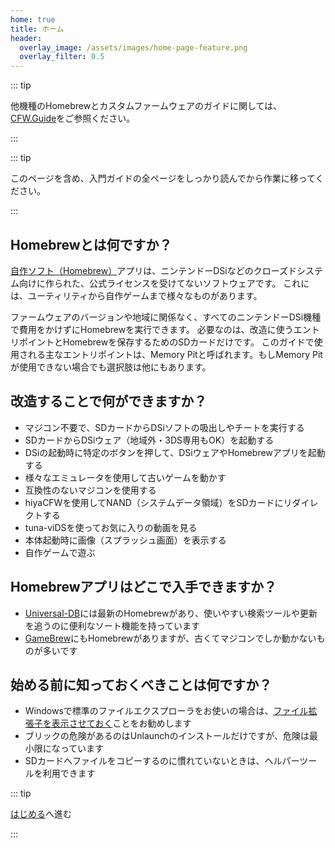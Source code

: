 ```yaml
---
home: true
title: ホーム
header:
  overlay_image: /assets/images/home-page-feature.png
  overlay_filter: 0.5
---
```


::: tip

他機種のHomebrewとカスタムファームウェアのガイドに関しては、[CFW.Guide](https://cfw.guide/)をご参照ください。

:::

::: tip

このページを含め、入門ガイドの全ページをしっかり読んでから作業に移ってください。

:::

## Homebrewとは何ですか？

[自作ソフト（Homebrew）](https://en.wikipedia.org/wiki/Homebrew_(video_games))アプリは、ニンテンドーDSiなどのクローズドシステム向けに作られた、公式ライセンスを受けてないソフトウェアです。 これには、ユーティリティから自作ゲームまで様々なものがあります。

ファームウェアのバージョンや地域に関係なく、すべてのニンテンドーDSi機種で費用をかけずにHomebrewを実行できます。 必要なのは、改造に使うエントリポイントとHomebrewを保存するためのSDカードだけです。 このガイドで使用される主なエントリポイントは、Memory Pitと呼ばれます。もしMemory Pitが使用できない場合でも選択肢は他にもあります。

## 改造することで何ができますか？

- マジコン不要で、SDカードからDSiソフトの吸出しやチートを実行する
- SDカードからDSiウェア（地域外・3DS専用もOK）を起動する
- DSiの起動時に特定のボタンを押して、DSiウェアやHomebrewアプリを起動する
- 様々なエミュレータを使用して古いゲームを動かす
- 互換性のないマジコンを使用する
- hiyaCFWを使用してNAND（システムデータ領域）をSDカードにリダイレクトする
- tuna-viDSを使ってお気に入りの動画を見る
- 本体起動時に画像（スプラッシュ画面）を表示する
- 自作ゲームで遊ぶ

## Homebrewアプリはどこで入手できますか？

- [Universal-DB](https://db.universal-team.net/ds)には最新のHomebrewがあり、使いやすい検索ツールや更新を追うのに便利なソート機能を持っています
- [GameBrew](https://www.gamebrew.org/wiki/List_of_all_DS_homebrew)にもHomebrewがありますが、古くてマジコンでしか動かないものが多いです

## 始める前に知っておくべきことは何ですか？

- Windowsで標準のファイルエクスプローラをお使いの場合は、[ファイル拡張子を表示させておく](file-extensions-windows.html)ことをお勧めします
- ブリックの危険があるのはUnlaunchのインストールだけですが、危険は最小限になっています
- SDカードへファイルをコピーするのに慣れていないときは、ヘルパーツールを利用できます

::: tip

[はじめる](get-started.html)へ進む

:::
